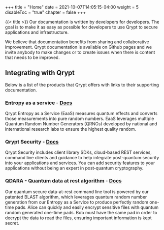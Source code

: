 +++
title = "Home"
date = 2021-10-07T14:05:15-04:00
weight = 5
disableToc = "true"
chapter = false
+++

{{< title >}}
Our documentation is written by developers for developers. The goal is to make it as easy as possible for developers to use Qrypt to secure applications and infrastructure.

We believe that documentation benefits from sharing and collaborative improvement. Qrypt documentation is available on Github pages and we invite anybody to make changes or to create issues when there is content that needs to be improved.
## Integrating with Qrypt
Below is a list of the products that Qrypt offers with links to their supporting documentation.

### Entropy as a service - [Docs](/eaas/)

Qrypt Entropy as a Service (EaaS) measures quantum effects and converts those measurements into pure random numbers. EaaS leverages multiple Quantum Random Number Generators (QRNGs) developed by national and international research labs to ensure the highest quality random.

### Qrypt Security - [Docs](sdk/)
Qrypt Security includes client library SDKs, cloud-based REST services, command line clients and guidance to help integrate post-quantum security into your applications and services. You can add security features to your applications without being an expert in post-quantum cryptography. 

### QDARA - Quantum data at rest algorithm - [Docs](/data_at_rest/)

Our quantum secure data-at-rest command line tool is powered by our patented BLAST algorithm, which leverages quantum random number generation from our Entropy as a Service to produce perfectly random one-time pads. Alice can quickly and easily encrypt sensitive files with quantum random generated one-time pads. Bob must have the same pad in order to decrypt the data to read the files, ensuring important information is kept secret.

